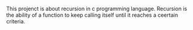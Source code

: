 This projenct is about recursion in c programming language. Recursion is the ability of a function to keep calling itself until it reaches a ceertain criteria.
